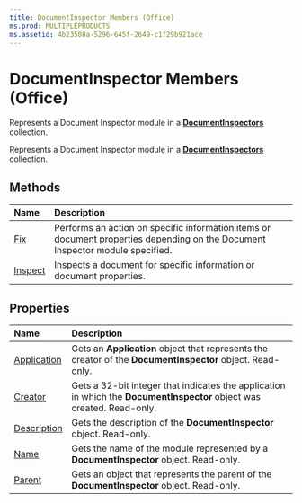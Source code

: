 ```yaml
---
title: DocumentInspector Members (Office)
ms.prod: MULTIPLEPRODUCTS
ms.assetid: 4b23508a-5296-645f-2649-c1f29b921ace
---
```



# DocumentInspector Members (Office)
Represents a Document Inspector module in a  **[DocumentInspectors](documentinspectors-object-office.md)** collection.

Represents a Document Inspector module in a  **[DocumentInspectors](documentinspectors-object-office.md)** collection.


## Methods



|**Name**|**Description**|
|:-----|:-----|
|[Fix](documentinspector-fix-method-office.md)|Performs an action on specific information items or document properties depending on the Document Inspector module specified.|
|[Inspect](documentinspector-inspect-method-office.md)|Inspects a document for specific information or document properties.|

## Properties



|**Name**|**Description**|
|:-----|:-----|
|[Application](documentinspector-application-property-office.md)|Gets an  **Application** object that represents the creator of the **DocumentInspector** object. Read-only.|
|[Creator](documentinspector-creator-property-office.md)|Gets a 32-bit integer that indicates the application in which the  **DocumentInspector** object was created. Read-only.|
|[Description](documentinspector-description-property-office.md)|Gets the description of the  **DocumentInspector** object. Read-only.|
|[Name](documentinspector-name-property-office.md)|Gets the name of the module represented by a  **DocumentInspector** object. Read-only.|
|[Parent](documentinspector-parent-property-office.md)|Gets an object that represents the parent of the  **DocumentInspector** object. Read-only.|

